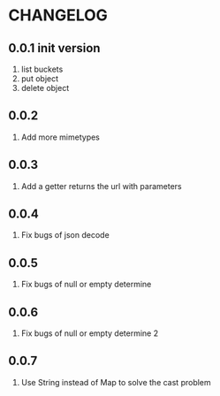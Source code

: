 # CHANGELOG

## 0.0.1 init version
1. list buckets
2. put object
3. delete object

## 0.0.2
1. Add more mimetypes

## 0.0.3
1. Add a getter returns the url with parameters

## 0.0.4
1. Fix bugs of json decode

## 0.0.5
1. Fix bugs of null or empty determine

## 0.0.6
1. Fix bugs of null or empty determine 2

## 0.0.7
1. Use String instead of Map to solve the cast problem